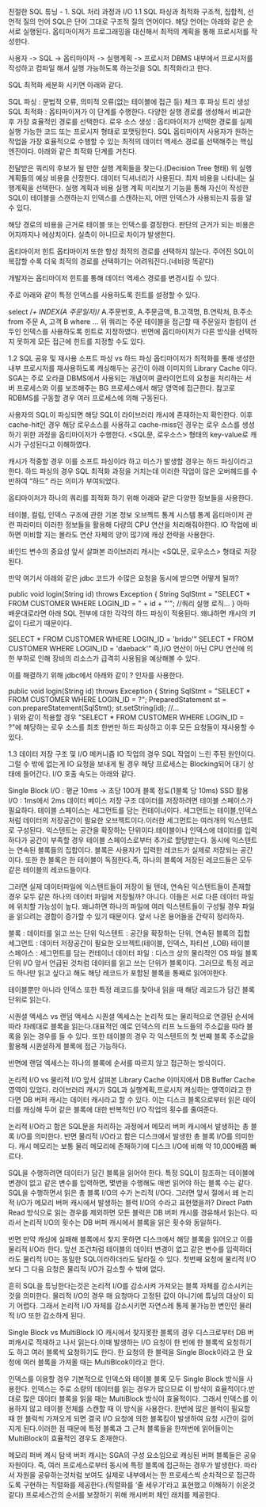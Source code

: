 친절한 SQL 튜닝 - 1. SQL 처리 과정과 I/O
1.1 SQL 파싱과 최적화
구조적, 집합적, 선언적 질의 언어
SQL은 단어 그대로 구조적 질의 언어이다. 해당 언어는 아래와 같은 순서로 실행된다. 옵티마이저가 프로그래밍을 대신해서 최적의 계획을 통해 프로시저를 작성한다.

사용자 -> SQL -> 옵티마이저 -> 실행계획 -> 프로시저
DBMS 내부에서 프로시저를 작성하고 컴파일 해서 실행 가능하도록 하는것을 SQL 최적화라고 한다.

SQL 최적화
세분화 시키면 아래와 같다.

SQL 파싱 : 문법적 오류, 의미적 오류(없는 테이블에 접근 등) 체크 후 파싱 트리 생성
SQL 최적화 : 옵티마이저가 이 단계를 수행한다. 다양한 실행 경로를 생성해서 비교한 후 가장 효율적인 경로를 선택한다.
로우 소스 생성 : 옵티마이저가 선택한 경로를 실제 실행 가능한 코드 또는 프로시저 형태로 포맷팅한다.
SQL 옵티마이저
사용자가 원하는 작업을 가장 효율적으로 수행할 수 있는 최적의 데이터 액세스 경로를 선택해주는 핵심 엔진이다. 아래와 같은 최적화 단계를 거친다.

전달받은 쿼리의 후보가 될 만한 실행 계획들을 찾는다.(Decision Tree 형태)
위 실행 계획들의 예상 비용을 산정한다. 데이터 딕셔너리가 사용된다.
최저 비용을 나타내는 실행계획을 선택한다.
실행 계획과 비용
실행 계획 미리보기 기능을 통해 자신이 작성한 SQL이 테이블을 스캔하는지 인덱스를 스캔하는지, 어떤 인덱스가 사용되는지 등을 알 수 있다.

해당 경로의 비용을 근거로 테이블 또는 인덱스를 결정한다. 판단의 근거가 되는 비용은 어지까지나 에상치이다. 실측이 아니므로 차이가 발생한다.

옵티마이저 힌트
옵티마이저 또한 항상 최적의 경로를 선택하지 않는다. 주어진 SQL이 복잡할 수록 더욱 최적의 경로를 선택하기는 어려워진다.(네비랑 똑같다)

개발자는 옵티마이저 힌트를 통해 데이터 엑세스 경로를 변경시킬 수 있다.

주로 아래와 같이 특정 인덱스를 사용하도록 힌트를 설정할 수 있다.

select /*+ INDEX(A 주문일자)*/ 
	A.주문번호, A.주문금액, B.고객명, B.연락처, B.주소
from 주문 A, 고객 B
where ...
위 쿼리는 주문 테이블을 접근할 때 주문일자 컬럼이 선두인 인덱스를 사용하도록 힌트로 지정하였다. 반면에 옵티마이저가 다른 방식을 선택하지 못하게 모든 접근에 힌트를 지정할 수도 있다.

1.2 SQL 공유 및 재사용
소프트 파싱 vs 하드 파싱
옵티마이저가 최적화를 통해 생성한 내부 프로시저를 재사용하도록 캐싱해두는 공간이 아래 이미지의 Library Cache 이다. SGA는 주로 오라클 DBMS에서 사용되는 개념이며 클라이언트의 요청을 처리하는 서버 프로세스와 이를 보조해주는 BG 프로세스에서 해당 영역에 접근한다. 참고로 RDBMS를 구동할 경우 여러 프로세스에 의해 구동된다.


사용자의 SQL이 파싱되면 해당 SQL이 라이브러리 캐시에 존재하는지 확인한다. 이후 cache-hit인 경우 해당 로우소스를 사용하고 cache-miss인 경우는 로우 소스를 생성하기 위한 과정을 옵티마이저가 수행한다. <SQL문, 로우소스> 형태의 key-value로 캐시가 구성된다고 이해하였다.

캐시가 적중할 경우 이를 소프트 파싱이라 하고 미스가 발생할 경우는 하드 파싱이라고 한다. 하드 파싱의 경우 SQL 최적화 과정을 거치는데 이러한 작업이 많은 오버헤드를 수반하여 “하드” 라는 의미가 부여되었다.

옵티마이저가 하나의 쿼리를 최적화 하기 위해 아래와 같은 다양한 정보들을 사용한다.

테이블, 컬럼, 인덱스 구조에 관한 기본 정보
오브젝트 통계
시스템 통계
옵티마이저 관련 파라미터
이러한 정보들을 활용해 다량의 CPU 연산을 처리해줘야한다. IO 작업에 비하면 미비할 지는 몰라도 연산 자체의 양이 많기에 캐싱 전략을 사용한다.

바인드 변수의 중요성
앞서 살펴본 라이브러리 캐시는 <SQL문, 로우소스> 형태로 저장된다.

만약 여기서 아래와 같은 jdbc 코드가 수많은 요청을 동시에 받으면 어떻게 될까?

public void login(String id) throws Exception {
	String SqlStmt = "SELECT * FROM CUSTOMER WHERE LOGIN_ID = " + id + "'";
	//쿼리 실행 로직...
}
아마 배운대로라면 아래 SQL 전부에 대한 각각의 하드 파싱이 적용된다. 왜냐하면 캐시의 키값이 다르기 때문이다.

SELECT * FROM CUSTOMER WHERE LOGIN_ID = 'brido'”
SELECT * FROM CUSTOMER WHERE LOGIN_ID = 'daeback'”
즉,I/O 연산이 아닌 CPU 연산에 의한 부하로 인해 장비의 리소스가 급격히 사용됨을 예상해볼 수 있다.

이를 해결하기 위해 jdbc에서 아래와 같이 ? 인자를 사용한다.

public void login(String id) throws Exception {
	String SqlStmt = "SELECT * FROM CUSTOMER WHERE LOGIN_ID = ?";
	PreparedStatement st = con.prepareStatement(SqlStmt);
	st.setString(id);
	//...	
}
위와 같이 적용할 경우 "SELECT * FROM CUSTOMER WHERE LOGIN_ID = ?"에 해당하는 로우 소스를 최초 한번만 하드 파싱하고 이후 모든 요청들이 재사용할 수 있다.

1.3 데이터 저장 구조 및 I/O 메커니즘
IO 작업의 경우 SQL 작업이 느린 주된 원인이다. 그럴 수 밖에 없는게 IO 요청을 보내게 될 경우 해당 프로세스는 Blocking되어 대기 상태에 들어간다. I/O 호출 속도는 아래와 같다.

Single Block I/O : 평균 10ms -> 초당 100개 블록 정도(1블록 당 10ms)
SSD 활용 I/O : 1ms에서 2ms
데이터 베이스 저장 구조
데이터를 저장하려면 테이블 스페이스가 필요하다. 테이블 스페이스는 세그먼트를 담는 컨테이너이다. 세그먼트는 테이블,인덱스처럼 데이터의 저장공간이 필요한 오브젝트이다.이러한 세그먼트는 여러개의 익스텐트로 구성된다. 익스텐트는 공간을 확장하는 단위이다.테이블이나 인덱스에 데이터를 입력하다가 공간이 부족할 경우 테이블 스페이스로부터 추가로 할당받는다. 동시에 익스텐트는 연속된 블록들의 집합이다. 블록은 사용자가 입력한 레코드가 실제로 저장되는 공간이다. 또한 한 블록은 한 테이블이 독점한다.즉, 하나의 블록에 저장된 레코드들은 모두 같은 테이블의 레코드들이다.

그러면 실제 데이터파일에 익스텐트들이 저장이 될 텐데, 연속된 익스텐트들이 존재할 경우 모두 같은 하나의 데이터 파일에 저장될까? 아니다. 이들은 서로 다른 데이터 파일에 위치할 가능성이 높다. 왜냐하면 하나의 파일에 여러 익스텐트들이 구성될 경우 파일을 읽으려는 경합이 증가할 수 있기 때문이다. 앞서 나온 용어들을 간략히 정리하자.

블록 : 데이터를 읽고 쓰는 단위
익스텐트 : 공간을 확장하는 단위, 연속된 블록의 집합
세그먼트 : 데이터 저장공간이 필요한 오브젝트(테이블, 인덱스, 파티션 ,LOB)
테이블 스페이스 : 세그먼트를 담는 컨테이너
데이터 파일 : 디스크 상의 물리적인 OS 파일
블록 단위 I/O
앞서 언급된 것처럼 데이터를 읽고 쓰는 단위가 블록이다. 그러므로 특정 레코드 하나만 읽고 싶다고 해도 해당 레코드가 포함된 블록을 통째로 읽어야한다.

테이블뿐만 아니라 인덱스 또한 특정 레코드를 찾아내 읽을 때 해당 레코드가 담긴 블록 단위로 읽는다.

시퀀셜 액세스 vs 랜덤 액세스
시퀀셜 엑세스는 논리적 또는 물리적으로 연결된 순서에 따라 차례대로 블록을 읽는다.대표적인 예로 인덱스의 리프 노드들의 주소값을 따라 블록을 읽는 경우를 들 수 있다. 또한 테이블의 경우 각 익스텐트의 첫 번째 블록 주소값을 활용해 시퀀셜하게 블록에 접근 가능하다.

반면에 랜덤 엑세스는 하나의 블록에 순서를 따르지 않고 접근하는 방식이다.

논리적 I/O vs 물리적 I/O
앞서 살펴본 Library Cache 이미지에서 DB Buffer Cache 영역이 있었다. 라이브러리 캐시가 SQL과 실행계획,프로시저 캐싱하는 영역이라고 한다면 DB 버퍼 캐시는 데이터 캐시라고 할 수 있다. 이는 디스크 블록으로부터 읽은 데이터를 캐싱해 두어 같은 블록에 대한 반복적인 I/O 작업의 횟수를 줄여준다.


논리적 I/O라고 함은 SQL문을 처리하는 과정에서 메모리 버퍼 캐시에서 발생하는 총 블록 I/O를 의미한다. 반면 물리적 I/O라고 함은 디스크에서 발생한 총 블록 I/O를 의미한다. 캐시 메모리는 보통 물리 메모리에 존재하기에 디스크 I/O에 비해 약 10,000배쯤 빠르다.

SQL을 수행하려면 데이터가 담긴 블록을 읽어야 한다. 특정 SQL이 참조하는 테이블에 변경이 없고 같은 변수를 입력하면, 몇번을 수행해도 매번 읽어야 하는 블록 수는 같다. SQL을 수행하면서 읽은 총 블록 I/O의 수가 논리적 I/O다. 그러면 앞서 절에서 왜 논리적 I/O가 메모리 버퍼 캐시에서 발생하는 블럭 I/O의 수라고 표현했을까? Direct Path Read 방식으로 읽는 경우를 제외하면 모든 블럭은 DB 버퍼 캐시를 경유해서 읽는다. 따라서 논리적 I/O의 횟수는 DB 버퍼 캐시에서 블록을 읽은 횟수와 동일하다.


반면 만약 캐싱에 실패해 블록에서 찾지 못하면 디스크에서 해당 블록을 읽어오고 이를 물리적 I/O라 한다. 앞선 조건처럼 테이블의 데이터 변경이 없고 같은 변수를 입력하더라도 물리적 I/O는 동일한 SQL이라하더라도 달라질 수 있다. 첫번째 요청에 물리적 I/O보다 그 다음 요청은 물리적 I/O가 감소할 수 밖에 없다.

흔히 SQL을 튜닝한다는것은 논리적 I/O를 감소시켜 가져오는 블록 자체를 감소시키는것을 의미한다. 물리적 I/O의 경우 매 요청마다 고정된 값이 아니기에 튜닝의 대상이 되기 어렵다. 그래서 논리적 I/O 자체를 감소시키면 자연스레 통제 불가능한 변인인 물리적 I/O 또한 감소하게 된다.

Single Block vs MultiBlock IO
캐시에서 찾지못한 블록의 경우 디스크로부터 DB 버퍼캐시로 적재하고 나서 읽는다.이때 발생하는 I/O 요청이 한 번에 한 블록씩 요청하기도 하고 여러 블록씩 요청하기도 한다. 한 요청의 한 블럭을 Single Block이라고 한 요청에 여러 블록을 가져올 때는 MultiBlcok이라고 한다.

인덱스를 이용할 경우 기본적으로 인덱스와 테이블 블록 모두 Single Block 방식을 사용한다. 인덱스는 주로 소량의 데이터를 읽는 경우가 많으므로 이 방식이 효율적이다.반대로 많은 데이터 블록을 읽을 때는 MultiBlock 방식이 효율적이다. 그래서 인덱스를 이용하지 않고 테이블 전체를 스캔할 때 이 방식을 사용한다. 한번에 많은 블럭이 필요할 때 한 블럭씩 가져오게 되면 결국 I/O 요청에 의한 블록킹이 발생하여 요청 시간이 길어지게 된다.이러한 점 때문에 특정 블록과 그 근처 블록들을 한꺼번에 읽어들이는 MultiBlock이 효율적인 경우도 존재한다.

메모리 퍼버 캐시 탐색
버퍼 캐시는 SGA의 구성 요소임으로 캐싱된 버퍼 블록들은 공유 자원이다. 즉, 여러 프로세스로부터 동시에 특정 블록에 접근하는 경우가 발생한다. 따라서 자원을 공유하는것처럼 보여도 실제로 내부에서는 한 프로세스씩 순차적으로 접근하도록 구현하는 직렬화를 제공한다.(직렬화를 ‘줄 세우기’라고 표현했고 이해하기 쉬운것 같다) 프로세스간의 순서를 보장하기 위해 캐시버퍼 체인 래치를 제공한다.
